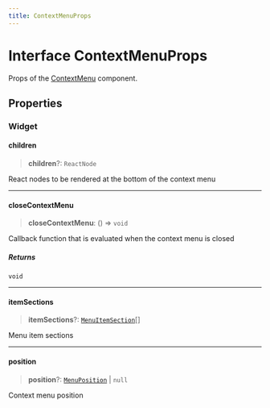 ```yaml
---
title: ContextMenuProps
---
```


# Interface ContextMenuProps

Props of the [ContextMenu](../drilldown/function.ContextMenu.md) component.

## Properties

### Widget

#### children

> **children**?: `ReactNode`

React nodes to be rendered at the bottom of the context menu

***

#### closeContextMenu

> **closeContextMenu**: () => `void`

Callback function that is evaluated when the context menu is closed

##### Returns

`void`

***

#### itemSections

> **itemSections**?: [`MenuItemSection`](../type-aliases/type-alias.MenuItemSection.md)[]

Menu item sections

***

#### position

> **position**?: [`MenuPosition`](../type-aliases/type-alias.MenuPosition.md) \| `null`

Context menu position
